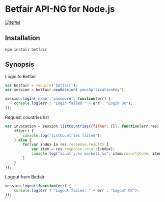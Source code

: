 Betfair API-NG for Node.js
================================================

[![NPM](https://nodei.co/npm/betfair.png?downloads=true)](https://nodei.co/npm/betfair/)

## Installation ##

    npm install betfair
    
## Synopsis ##

Login to Betfair
```JavaScript
var betfair = require('betfair');
var session = betfair.newSession('yourApllicationKey');

session.login('name','password', function(err) {
    console.log(err ? "Login failed " + err : "Login OK");
});
```

Request countries list
```JavaScript
var invocation = session.listCountries({filter: {}}, function(err,res) {
    if(err) {
        console.log('listCountries failed');
    } else {
        for(var index in res.response.result) {
            var item = res.response.result[index];
            console.log("country:%s markets:%s", item.counrtyCode, item.marketCount)
        }
    }
});
```

Logout from Betfair
```JavaScript
session.logout(function(err) {
    console.log(err ? "Logout failed: " + err : "Logout OK");
});
```
